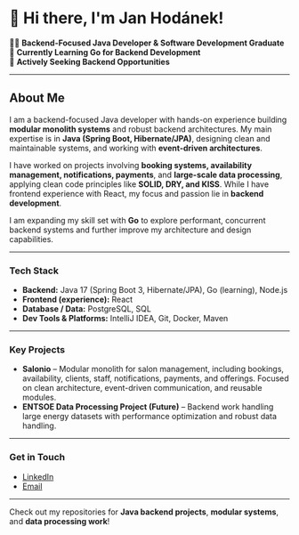 # 👋 Hi there, I'm Jan Hodánek!

👨‍💻 **Backend-Focused Java Developer & Software Development Graduate**  
🌱 **Currently Learning Go for Backend Development**  
💼 **Actively Seeking Backend Opportunities**

---

## About Me

I am a backend-focused Java developer with hands-on experience building **modular monolith systems** and robust backend architectures. My main expertise is in **Java (Spring Boot, Hibernate/JPA)**, designing clean and maintainable systems, and working with **event-driven architectures**.

I have worked on projects involving **booking systems, availability management, notifications, payments**, and **large-scale data processing**, applying clean code principles like **SOLID, DRY, and KISS**. While I have frontend experience with React, my focus and passion lie in **backend development**.

I am expanding my skill set with **Go** to explore performant, concurrent backend systems and further improve my architecture and design capabilities.

---

### Tech Stack
- **Backend:** Java 17 (Spring Boot 3, Hibernate/JPA), Go (learning), Node.js  
- **Frontend (experience):** React  
- **Database / Data:** PostgreSQL, SQL  
- **Dev Tools & Platforms:** IntelliJ IDEA, Git, Docker, Maven  

---

### Key Projects
- **Salonio** – Modular monolith for salon management, including bookings, availability, clients, staff, notifications, payments, and offerings. Focused on clean architecture, event-driven communication, and reusable modules.  
- **ENTSOE Data Processing Project (Future)** – Backend work handling large energy datasets with performance optimization and robust data handling.

---

### Get in Touch
- [LinkedIn](https://www.linkedin.com/in/jan-hod%C3%A1nek-514988191/)  
- [Email](mailto:hodanekk@gmail.com)  

---

Check out my repositories for **Java backend projects**, **modular systems**, and **data processing work**!
